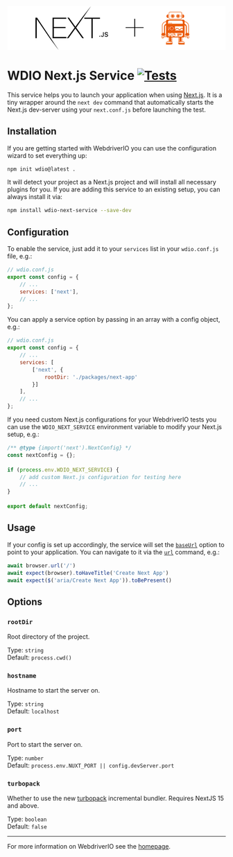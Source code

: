 <p style="text-align:center;">
    <a href="https://webdriver.io/">
        <img alt="WebdriverIO loves Next.js" src="https://raw.githubusercontent.com/webdriverio-community/wdio-next-service/main/.github/assets/banner.png">
    </a>
</p>

# WDIO Next.js Service [![Tests](https://github.com/webdriverio-community/wdio-next-service/actions/workflows/test.yml/badge.svg?branch=main)](https://github.com/webdriverio-community/wdio-next-service/actions/workflows/test.yml)

This service helps you to launch your application when using [Next.js](https://nextjs.org/). It is a tiny wrapper around the `next dev` command that automatically starts the Next.js dev-server using your `next.conf.js` before launching the test.

## Installation

If you are getting started with WebdriverIO you can use the configuration wizard to set everything up:

```sh
npm init wdio@latest .
```

It will detect your project as a Next.js project and will install all necessary plugins for you. If you are adding this service to an existing setup, you can always install it via:

```bash
npm install wdio-next-service --save-dev
```

## Configuration

To enable the service, just add it to your `services` list in your `wdio.conf.js` file, e.g.:

```js
// wdio.conf.js
export const config = {
    // ...
    services: ['next'],
    // ...
};
```

You can apply a service option by passing in an array with a config object, e.g.:

```js
// wdio.conf.js
export const config = {
    // ...
    services: [
        ['next', {
            rootDir: './packages/next-app'
        }]
    ],
    // ...
};
```

If you need custom Next.js configurations for your WebdriverIO tests you can use the `WDIO_NEXT_SERVICE` environment variable to modify your Next.js setup, e.g.:

```js title="next.config.mjs"
/** @type {import('next').NextConfig} */
const nextConfig = {};

if (process.env.WDIO_NEXT_SERVICE) {
    // add custom Next.js configuration for testing here
    // ...
}

export default nextConfig;
```

## Usage

If your config is set up accordingly, the service will set the [`baseUrl`](https://webdriver.io/docs/configuration#baseurl) option to point to your application. You can navigate to it via the [`url`](https://webdriver.io/docs/api/browser/url) command, e.g.:

```ts
await browser.url('/')
await expect(browser).toHaveTitle('Create Next App')
await expect($('aria/Create Next App')).toBePresent()
```

## Options

### `rootDir`

Root directory of the project.

Type: `string`<br />
Default: `process.cwd()`

### `hostname`

Hostname to start the server on.

Type: `string`<br />
Default: `localhost`

### `port`

Port to start the server on.

Type: `number`<br />
Default: `process.env.NUXT_PORT || config.devServer.port`

### `turbopack`

Whether to use the new [turbopack](https://nextjs.org/docs/app/api-reference/turbopack) incremental bundler. Requires NextJS 15 and above.

Type: `boolean`<br />
Default: `false`

----

For more information on WebdriverIO see the [homepage](https://webdriver.io).
